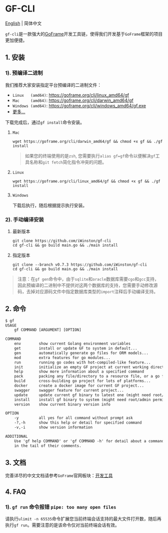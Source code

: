 # GF-CLI
[English](README.MD) | 简体中文

`gf-cli`是一款强大的[GoFrame](https://goframe.org)开发工具链，使得我们开发基于`GoFrame`框架的项目更加便捷。

## 1. 安装

### 1). 预编译二进制
我们推荐大家安装指定平台预编译的二进制文件：
- `Linux   (amd64)`: https://goframe.org/cli/linux_amd64/gf
- `Mac     (amd64)`: https://goframe.org/cli/darwin_amd64/gf
- `Windows (amd64)`: https://goframe.org/cli/windows_amd64/gf.exe
- [更多...](https://goframe.org/cli)

下载完成后，通过`gf install`命令安装。

1. `Mac`
    ```shell
    wget https://goframe.org/cli/darwin_amd64/gf && chmod +x gf && ./gf install
    ```
   > 如果您的终端使用的是`zsh`, 您需要执行`alias gf=gf`命令以便解决`gf`工具名称和`git fetch`简化指令冲突的问题。
                                                                                                                          
1. `Linux` 
    ```shell
    wget https://goframe.org/cli/linux_amd64/gf && chmod +x gf && ./gf install
    ```
                                                                                                                  
1. `Windows`

    下载后执行，随后根据提示执行安装。



### 2). 手动编译安装

1. 最新版本
    ```
    git clone https://github.com/iWinston/gf-cli 
    cd gf-cli && go build main.go && ./main install
    ```
1. 指定版本
    ```
    git clone --branch v0.7.3 https://github.com/iWinston/gf-cli 
    cd gf-cli && go build main.go && ./main install
    ```
> 注意：在`gf gen`命令中，由于`sqlite`和`oracle`数据库需要`cgo`和`gcc`支持，因此预编译的二进制中不提供对这两个数据库的支持，您需要手动修改源码，去掉对应源码文件中指定数据库类型的`import`注释后手动编译支持。

## 2. 命令
```html
$ gf
USAGE
    gf COMMAND [ARGUMENT] [OPTION]

COMMAND
    env        show current Golang environment variables
    get        install or update GF to system in default...
    gen        automatically generate go files for ORM models...
    mod        extra features for go modules...
    run        running go codes with hot-compiled-like feature...
    init       initialize an empty GF project at current working directory...
    help       show more information about a specified command
    pack       packing any file/directory to a resource file, or a go file...
    build      cross-building go project for lots of platforms...
    docker     create a docker image for current GF project...
    swagger    swagger feature for current project...
    update     update current gf binary to latest one (might need root/admin permission)
    install    install gf binary to system (might need root/admin permission)
    version    show current binary version info

OPTION
    -y         all yes for all command without prompt ask
    -?,-h      show this help or detail for specified command
    -v,-i      show version information

ADDITIONAL
    Use 'gf help COMMAND' or 'gf COMMAND -h' for detail about a command, which has '...'
    in the tail of their comments.
```

## 3. 文档

完善详尽的中文文档请参考`GoFrame`官网板块：[开发工具](https://itician.org/pages/viewpage.action?pageId=1114260)

## 4. FAQ

### 1). `gf run` 命令报错 `pipe: too many open files`

请执行`ulimit -n 65535`命令扩展您当前终端会话支持的最大文件打开数，随后再执行`gf run`。需要注意的是该命令仅对当前终端会话有效。







